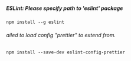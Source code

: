 ##### ESLint: Please specify path to 'eslint' package

```shell
npm install --g eslint
```

###### ailed to load config "prettier" to extend from.

```shell
npm install --save-dev eslint-config-prettier
```

